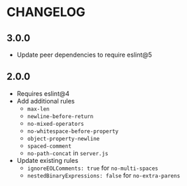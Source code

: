 CHANGELOG
=========
## 3.0.0
* Update peer dependencies to require eslint@5

## 2.0.0

* Requires eslint@4
* Add additional rules
  * `max-len`
  * `newline-before-return`
  * `no-mixed-operators`
  * `no-whitespace-before-property`
  * `object-property-newline`
  * `spaced-comment`
  * `no-path-concat` in `server.js`
* Update existing rules
  * `ignoreEOLComments: true` for `no-multi-spaces`
  * `nestedBinaryExpressions: false` for `no-extra-parens`
